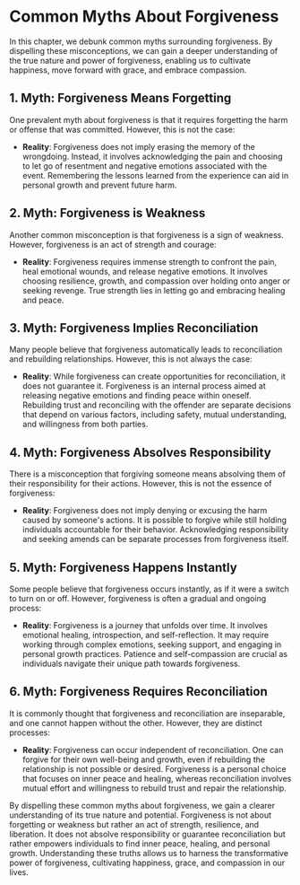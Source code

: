 Common Myths About Forgiveness
=======================================

In this chapter, we debunk common myths surrounding forgiveness. By dispelling these misconceptions, we can gain a deeper understanding of the true nature and power of forgiveness, enabling us to cultivate happiness, move forward with grace, and embrace compassion.

**1. Myth: Forgiveness Means Forgetting**
-----------------------------------------

One prevalent myth about forgiveness is that it requires forgetting the harm or offense that was committed. However, this is not the case:

* **Reality**: Forgiveness does not imply erasing the memory of the wrongdoing. Instead, it involves acknowledging the pain and choosing to let go of resentment and negative emotions associated with the event. Remembering the lessons learned from the experience can aid in personal growth and prevent future harm.

**2. Myth: Forgiveness is Weakness**
------------------------------------

Another common misconception is that forgiveness is a sign of weakness. However, forgiveness is an act of strength and courage:

* **Reality**: Forgiveness requires immense strength to confront the pain, heal emotional wounds, and release negative emotions. It involves choosing resilience, growth, and compassion over holding onto anger or seeking revenge. True strength lies in letting go and embracing healing and peace.

**3. Myth: Forgiveness Implies Reconciliation**
-----------------------------------------------

Many people believe that forgiveness automatically leads to reconciliation and rebuilding relationships. However, this is not always the case:

* **Reality**: While forgiveness can create opportunities for reconciliation, it does not guarantee it. Forgiveness is an internal process aimed at releasing negative emotions and finding peace within oneself. Rebuilding trust and reconciling with the offender are separate decisions that depend on various factors, including safety, mutual understanding, and willingness from both parties.

**4. Myth: Forgiveness Absolves Responsibility**
------------------------------------------------

There is a misconception that forgiving someone means absolving them of their responsibility for their actions. However, this is not the essence of forgiveness:

* **Reality**: Forgiveness does not imply denying or excusing the harm caused by someone's actions. It is possible to forgive while still holding individuals accountable for their behavior. Acknowledging responsibility and seeking amends can be separate processes from forgiveness itself.

**5. Myth: Forgiveness Happens Instantly**
------------------------------------------

Some people believe that forgiveness occurs instantly, as if it were a switch to turn on or off. However, forgiveness is often a gradual and ongoing process:

* **Reality**: Forgiveness is a journey that unfolds over time. It involves emotional healing, introspection, and self-reflection. It may require working through complex emotions, seeking support, and engaging in personal growth practices. Patience and self-compassion are crucial as individuals navigate their unique path towards forgiveness.

**6. Myth: Forgiveness Requires Reconciliation**
------------------------------------------------

It is commonly thought that forgiveness and reconciliation are inseparable, and one cannot happen without the other. However, they are distinct processes:

* **Reality**: Forgiveness can occur independent of reconciliation. One can forgive for their own well-being and growth, even if rebuilding the relationship is not possible or desired. Forgiveness is a personal choice that focuses on inner peace and healing, whereas reconciliation involves mutual effort and willingness to rebuild trust and repair the relationship.

By dispelling these common myths about forgiveness, we gain a clearer understanding of its true nature and potential. Forgiveness is not about forgetting or weakness but rather an act of strength, resilience, and liberation. It does not absolve responsibility or guarantee reconciliation but rather empowers individuals to find inner peace, healing, and personal growth. Understanding these truths allows us to harness the transformative power of forgiveness, cultivating happiness, grace, and compassion in our lives.
